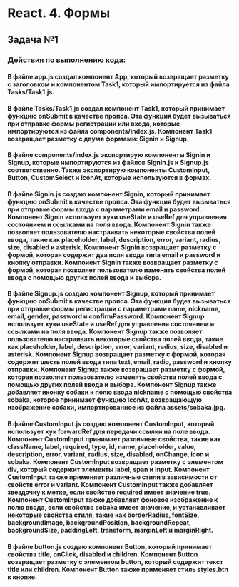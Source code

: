 # React. 4. Формы



## Задача №1
### Действия по выполнению кода:

#### В файле app.js создал компонент App, который возвращает разметку с заголовком и компонентом Task1, который импортируется из файла Tasks/Task1.js.

#### В файле Tasks/Task1.js создал компонент Task1, который принимает функцию onSubmit в качестве пропса. Эта функция будет вызываться при отправке формы регистрации или входа, которые импортируются из файла components/index.js. Компонент Task1 возвращает разметку с двумя формами: Signin и Signup.

#### В файле components/index.js экспортирую компоненты Signin и Signup, которые импортируются из файлов Signin.js и Signup.js соответственно. Также экспортирую компоненты CustomInput, Button, CustomSelect и IconAt, которые используются в формах.

#### В файле Signin.js создаю компонент Signin, который принимает функцию onSubmit в качестве пропса. Эта функция будет вызываться при отправке формы входа с параметрами email и password. Компонент Signin использует хуки useState и useRef для управления состоянием и ссылками на поля ввода. Компонент Signin также позволяет пользователю настраивать некоторые свойства полей ввода, такие как placeholder, label, description, error, variant, radius, size, disabled и asterisk. Компонент Signin возвращает разметку с формой, которая содержит два поля ввода типа email и password и кнопку отправки. Компонент Signin также возвращает разметку с формой, которая позволяет пользователю изменять свойства полей ввода с помощью других полей ввода и выбора.

#### В файле Signup.js создаю компонент Signup, который принимает функцию onSubmit в качестве пропса. Эта функция будет вызываться при отправке формы регистрации с параметрами name, nickname, email, gender, password и confirmPassword. Компонент Signup использует хуки useState и useRef для управления состоянием и ссылками на поля ввода. Компонент Signup также позволяет пользователю настраивать некоторые свойства полей ввода, такие как placeholder, label, description, error, variant, radius, size, disabled и asterisk. Компонент Signup возвращает разметку с формой, которая содержит шесть полей ввода типа text, email, radio, password и кнопку отправки. Компонент Signup также возвращает разметку с формой, которая позволяет пользователю изменять свойства полей ввода с помощью других полей ввода и выбора. Компонент Signup также добавляет иконку собаки к полю ввода nickname с помощью свойства sobaka, которое принимает функцию IconAt, возвращающую изображение собаки, импортированное из файла assets/sobaka.jpg.

#### В файле CustomInput.js создаю компонент CustomInput, который использует хук forwardRef для передачи ссылки на поле ввода. Компонент CustomInput принимает различные свойства, такие как className, label, required, type, id, name, placeholder, value, description, error, variant, radius, size, disabled, onChange, icon и sobaka. Компонент CustomInput возвращает разметку с элементом div, который содержит элементы label, span и input. Компонент CustomInput также применяет различные стили в зависимости от свойств error и variant. Компонент CustomInput также добавляет звездочку к метке, если свойство required имеет значение true. Компонент CustomInput также добавляет фоновое изображение к полю ввода, если свойство sobaka имеет значение, и устанавливает некоторые свойства стиля, такие как borderRadius, fontSize, backgroundImage, backgroundPosition, backgroundRepeat, backgroundSize, paddingLeft, transform, marginLeft и marginRight.

#### В файле button.js создаю компонент Button, который принимает свойства title, onClick, disabled и children. Компонент Button возвращает разметку с элементом button, который содержит текст title или children. Компонент Button также применяет стиль styles.btn к кнопке.
